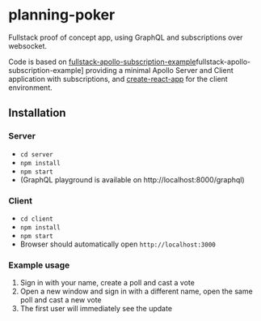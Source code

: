 # planning-poker

Fullstack proof of concept app, using GraphQL and subscriptions over websocket.

Code is based on [fullstack-apollo-subscription-example](https://github.com/the-road-to-graphql/)fullstack-apollo-subscription-example] providing a minimal Apollo Server and Client application with subscriptions, and [create-react-app](https://github.com/facebook/create-react-app) for the client environment.

## Installation

### Server

- `cd server`
- `npm install`
- `npm start`
- (GraphQL playground is available on http://localhost:8000/graphql)

### Client

- `cd client`
- `npm install`
- `npm start`
- Browser should automatically open `http://localhost:3000`

### Example usage

1. Sign in with your name, create a poll and cast a vote
2. Open a new window and sign in with a different name, open the same poll and cast a new vote
3. The first user will immediately see the update
